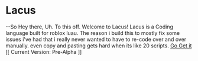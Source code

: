 # Lacus
--So Hey there, Uh. To this off. Welcome to Lacus!
Lacus is a Coding language built for roblox luau.
The reason i build this to mostly fix some issues i've had that i really never wanted to have to re-code over and over manually.
even copy and pasting gets hard when its like 20 scripts.
[Go Get it](https://create.roblox.com/store/asset/18643584034/Lacus-A-programming-language-build-in-LuaU)
[[
Current Version: Pre-Alpha
]]
